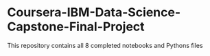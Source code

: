# Coursera-IBM-Data-Science-Capstone-Final-Project
This repository contains all 8 completed notebooks and Pythons files
